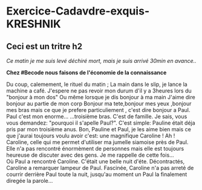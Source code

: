 # Exercice-Cadavdre-exquis-KRESHNIK

## Ceci est un tritre h2

*Ce matin je me suis levé déchiré mort, mais je suis arrivé 30min en avance..*

**Chez #Becode nous faisons de l'économie de la connaissance**

Du coup, calemement, le rituel du matin ;
La main dans le slip, je lance la machine a café.
J'espere ne pas revoir mon durum d'il y a 3heures lors du "bonjour à mon dos"
Ou même lorsque je dis bonjour à ma main
J'aime dire bonjour au partie de mon corp
Bonjour ma tete,bonjour mes yeux ,bonjour mes bras mais ce que je prefere particuliement , c'est dire bonjour a Paul.
Paul c'est mon enorme...
...troisième bras. C'est de famille. Je sais, vous vous demandez: "pourquoi il s'apelle Paul?".
C'est simple: Pauline était déja pris par mon troisième anus.
Bon, Pauline et Paul, je les aime bien mais ce que j'aurai toujours voulu avoir c'est: une magnifique Caroline ! Ah ! Caroline, celle qui me permet d'utiliser ma jumelle siamoise près de Paul. Elle n'a pas rencontré énormèment de personnes mais elle est toujours heureuse de discuter avec des gens. Je me rappelle de cette fois...  
Où Paul a rencontré Caroline. C'était une belle nuit d'éte. Décontractés, Caroline a remarquer lampeur de Paul. Fascinée, Caroline n'a pas arreté de courrir derrière Paul toute la nuit, jusqu'au moment un Paul la finalement diregée la parole...

